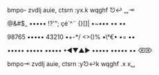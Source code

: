 bmpo- zvdlj
auie, ctsrn
:yx.k wqghf
   ⎋↩ ␣⇥

@&#$_ •••••
!?'"; çé`^¨
{}[]| •~•••
   •• ••

98765 •••••
43210 •+-*/
<>()% •\°€•
   •= ••

••••• •••••
••••• •◀▼▲▶
••••• •••••
   •• ⌫⌦

bmpo⇥ zvdlj
auie, ctsrn
:y⎋↩k wqghf
   .x x␣
